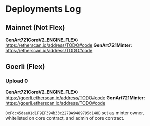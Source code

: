 # Deployments Log

## Mainnet (Not Flex)

**GenArt721CoreV2_ENGINE_FLEX:** https://etherscan.io/address/TODO#code
**GenArt721Minter:** https://etherscan.io/address/TODO#code

## Goerli (Flex)

### Upload 0

**GenArt721CoreV2_ENGINE_FLEX:** https://goerli.etherscan.io/address/TODO#code
**GenArt721Minter:** https://goerli.etherscan.io/address/TODO#code

`0xFdc45dae01d1F9EF394b33c227BA9489795d148B` set as minter owner, whitelisted on core contract, and admin of core contract.
